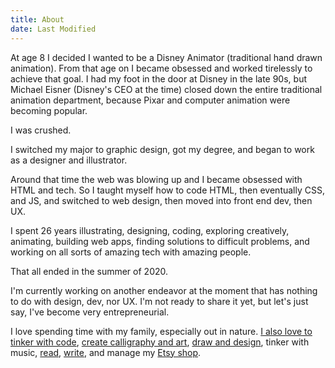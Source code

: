 ```yaml
---
title: About
date: Last Modified
---
```


At age 8 I decided I wanted to be a Disney Animator (traditional hand drawn animation). From that age on I became obsessed and worked tirelessly to achieve that goal. I had my foot in the door at Disney in the late 90s, but Michael Eisner (Disney's CEO at the time) closed down the entire traditional animation department, because Pixar and computer animation were becoming popular.

I was crushed.

I switched my major to graphic design, got my degree, and began to work as a designer and illustrator.

Around that time the web was blowing up and I became obsessed with HTML and tech. So I taught myself how to code HTML, then eventually CSS, and JS, and switched to web design, then moved into front end dev, then UX.

I spent 26 years illustrating, designing, coding, exploring creatively, animating, building web apps, finding solutions to difficult problems, and working on all sorts of amazing tech with amazing people.

That all ended in the summer of 2020.

I'm currently working on another endeavor at the moment that has nothing to do with design, dev, nor UX. I'm not ready to share it yet, but let's just say, I've become very entrepreneurial.

I love spending time with my family, especially out in nature. <a href="https://codepen.io/frankDraws/" target="_blank">I also love to tinker with code</a>, <a href="https://www.instagram.com/frankjuval/" target="_blank">create calligraphy and art</a>, <a href="https://www.behance.net/frankdraws" target="_blank">draw and design</a>, tinker with music, [read](/reading), <a href="/tagged/writing">write</a>, and manage my <a href="https://www.etsy.com/shop/FrankJuvalStudio" target="_blank">Etsy shop</a>.